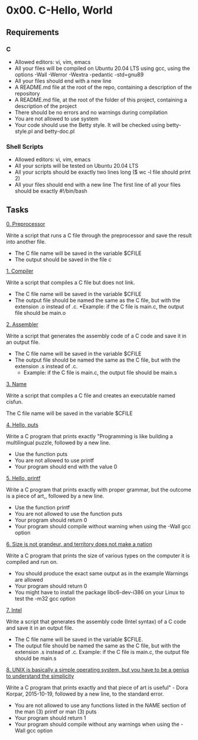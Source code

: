 # 0x00. C-Hello, World

## Requirements

### C
* Allowed editors: vi, vim, emacs
* All your files will be compiled on Ubuntu 20.04 LTS using gcc, using the options -Wall -Werror -Wextra -pedantic -std=gnu89
* All your files should end with a new line
* A README.md file at the root of the repo, containing a description of the repository
* A README.md file, at the root of the folder of this project, containing a description of the project
* There should be no errors and no warnings during compilation
* You are not allowed to use system
* Your code should use the Betty style. It will be checked using betty-style.pl and betty-doc.pl

### Shell Scripts
* Allowed editors: vi, vim, emacs
* All your scripts will be tested on Ubuntu 20.04 LTS
* All your scripts should be exactly two lines long ($ wc -l file should print 2)
* All your files should end with a new line
The first line of all your files should be exactly #!/bin/bash

## Tasks
[0. Preprocessor](https://github.com/Mfuseini10/alx-low_level_programming/blob/master/0x00-hello_world/0-preprocessor)

Write a script that runs a C file through the preprocessor and save the result into another file.
* The C file name will be saved in the variable $CFILE
* The output should be saved in the file c

[1. Compiler](https://github.com/Mfuseini10/alx-low_level_programming/blob/master/0x00-hello_world/1-compiler)

Write a script that compiles a C file but does not link.
* The C file name will be saved in the variable $CFILE
* The output file should be named the same as the C file, but with the extension .o instead of .c.
  *Example: if the C file is main.c, the output file should be main.o
  
[2. Assembler](https://github.com/Mfuseini10/alx-low_level_programming/blob/master/0x00-hello_world/2-assembler)

Write a script that generates the assembly code of a C code and save it in an output file.
* The C file name will be saved in the variable $CFILE
* The output file should be named the same as the C file, but with the extension .s instead of .c.
  * Example: if the C file is main.c, the output file should be main.s

[3. Name](https://github.com/Mfuseini10/alx-low_level_programming/blob/master/0x00-hello_world/3-name)

Write a script that compiles a C file and creates an executable named cisfun.

The C file name will be saved in the variable $CFILE

[4. Hello, puts](https://github.com/Mfuseini10/alx-low_level_programming/blob/master/0x00-hello_world/4-puts.c)

Write a C program that prints exactly "Programming is like building a multilingual puzzle, followed by a new line.
* Use the function puts
* You are not allowed to use printf
* Your program should end with the value 0

[5. Hello, printf](https://github.com/Mfuseini10/alx-low_level_programming/blob/master/0x00-hello_world/5-printf.c)

Write a C program that prints exactly with proper grammar, but the outcome is a piece of art,, followed by a new line.
* Use the function printf
* You are not allowed to use the function puts
* Your program should return 0
* Your program should compile without warning when using the -Wall gcc option

[6. Size is not grandeur, and territory does not make a nation](https://github.com/Mfuseini10/alx-low_level_programming/blob/master/0x00-hello_world/6-size.c)

Write a C program that prints the size of various types on the computer it is compiled and run on.
* You should produce the exact same output as in the example
Warnings are allowed
* Your program should return 0
* You might have to install the package libc6-dev-i386 on your Linux to test the -m32 gcc option

[7. Intel](https://github.com/Mfuseini10/alx-low_level_programming/blob/master/0x00-hello_world/100-intel)

Write a script that generates the assembly code (Intel syntax) of a C code and save it in an output file.
* The C file name will be saved in the variable $CFILE.
* The output file should be named the same as the C file, but with the extension .s instead of .c.
Example: if the C file is main.c, the output file should be main.s

[8. UNIX is basically a simple operating system, but you have to be a genius to understand the simplicity](https://github.com/Mfuseini10/alx-low_level_programming/blob/master/0x00-hello_world/101-quote.c)

Write a C program that prints exactly and that piece of art is useful" - Dora Korpar, 2015-10-19, followed by a new line, to the standard error.
* You are not allowed to use any functions listed in the NAME section of the man (3) printf or man (3) puts
* Your program should return 1
* Your program should compile without any warnings when using the -Wall gcc option
